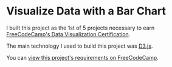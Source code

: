 # Visualize Data with a Bar Chart

I built this project as the 1st of 5 projects necessary to earn [FreeCodeCamp's Data Visualization Certification](https://www.freecodecamp.org/learn/data-visualization).

The main technology I used to build this project was [D3.js](https://d3js.org/).

You can [view this project's requirements on FreeCodeCamp](https://www.freecodecamp.org/learn/data-visualization/data-visualization-projects/visualize-data-with-a-bar-chart).
